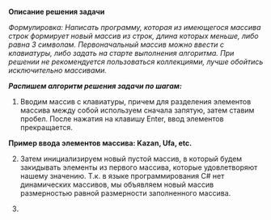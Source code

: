 **Описание решения задачи**

*Формулировка: Написать программу, которая из имеющегося массива строк формирует новый массив из строк, длина которых меньше, либо равна 3 символам. Первоначальный массив можно ввести с клавиатуры, либо задать на старте выполнения алгоритма. При решении не рекомендуется пользоваться коллекциями, лучше обойтись исключительно массивами.*

___Распишем алгоритм решения задачи по шагам:___

1. Вводим массив с клавиатуры, причем для разделения элементов массива между собой используем сначала запятую, затем ставим пробел. После нажатия на клавишу Enter, ввод элементов прекращается.

**Пример ввода элементов массива: Kazan, Ufa, etc.**

2. Затем инициализируем новый пустой массив, в который будем закидывать элементы из первого массива, которые удовлетворяют нашему значению. Т.к. в языке программирования C# нет динамических массивов, мы объявляем новый массив размерностью равной размерности заполненного массива.

3.
